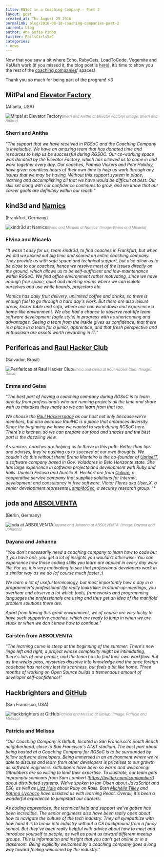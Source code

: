 ```yaml
---
title: RGSoC in a Coaching Company - Part 2
layout: post
created_at: Thu August 25 2016
permalink: blog/2016-08-18-coaching-companies-part-2
current: blog
author: Ana Sofia Pinho
twitter: RailsGirlsSoC
categories: 
- news
---
```


Now that you saw a bit where Echo, RubyCats, LoadToCode, Vegemite and KaUlah work (if you missed it, the blog post is [here](http://railsgirlssummerofcode.org/blog/2016-08-18-coaching-companies-part-1)), it’s time to show you the rest of the [coaching companies](http://railsgirlssummerofcode.org/sponsors/coaching-companies/)’ spaces!

Thank you so much for being part of the program! <3


## MitPal and [Elevator Factory](http://www.elevatorfactory.com/)
(Atlanta, USA)

![Mitpal at Elevator Factory](/img/blog/2016/rgsoc-2016-coaching-companies_rubycats-codequest.png)<font color="grey"><small><i>Sherri and Anitha at Elevator Factory! (Image: Sherri and Anitha)</i></small></font>

### Sherri and Anitha

*"The support that we have received in RGSoC and the Coaching Company is invaluable. We have an amazing team that has donated time and resources to help us be successful during RGSOC. Our co-working space was donated by the Elevator Factory, which has allowed us to come in and work together every day. Our coaches, Pamela Vickers and Pete Holiday, have given countless hours of their own time to help us work through any issues that we may be having. Without this support system in place, learning and accomplishing all that we have would be difficult at best. Our skill set along with our confidence continues to grow, and we know that our career goals are definitely within our reach."*


## kind3d and [Namics](http://namics.com)
(Frankfurt, Germany)


![kindr3d at Namics](/img/blog/2016/rgsoc-2016-coaching-companies_loadtocode-soundcloud.png)<font color="grey"><small><i>Elvina and Micaela at Namics! (Image: Elvina and Micaela)</i></small></font>

### Elvina and Micaela

*"It wasn't easy for us, team kindr3d, to find coaches in Frankfurt, but when we did we lucked out big time and scored an entire coaching company. They provide us with safe space and technical support, but also allow us to be close to our coaches, hence we resolve most of the issues directly on the ground, which allows us to be self-sufficient and low-maintenance within RGSoC. We find office environment rather motivating, since we have enough free space, quiet and meeting rooms where we can isolate ourselves and use white boards, projectors etc.*


*Namics has daily fruit delivery, unlimited coffee and drinks, so there is enough fuel to go through a hard day's work. But there are also leisure areas, kicker table and sofa, where one can wind down and experience a home-like environment.
We also had a chance to observe real-life team software development (agile style) in progress with its shortcoming and advantages. Seeing a team from the inside gives us confidence, that there is a place in a team for a junior, apprentice, and that fresh perspective and enthusiasm are assets worth rewarding in IT."*


## Perifericas and [Raul Hacker Club](https://www.facebook.com/raulhackerclub)
(Salvador, Brasil)

![Perifericas at Raul Hacker Club](/img/blog/2016/rgsoc-2016-coaching-companies_echo-the-innovation-village.png)<font color="grey"><small><i>Emma and Geisa at Raul Hacker Club! (Image: Geisa)</i></small></font>

### Emma and Geisa

*"The best part of having a coaching company during RGSoC is to learn directly from professionals who are running projects all the time and share with us mistakes they made so we can learn from that too.*

*We choose the [Raul Hackerspace](http://raulhc.cc) as our host not only because we're members, but also because RaulHC is a place that embraces diversity. Since the beginning we knwe we wanted to work during RGSoC here. There's a kitchen, so we can prepare our food and snacks and the best part is the dazziling view.*

*As seniors, coaches are helping us to thrive in this path. Better than tips and advises, they're pushing us to succeed at our own thoughts. We couldn’t do this without them! Brena Monteiro is the co-founder of [UpriseIT](http://www.upriseit.com/), a software company based in Gov. Valadares in Belo Horizonte state. She has large experience in software projects and development with Ruby and Rails. Daniela Feitosa and Aurélio A. Heckert are from [Colivre](http://colivre.coop.br/), a cooperative service company that supplies solutions for Internet, development and consultancy in free software. Victor Flores aka User_X, a senior development represents [LampiãoSec](https://lampiaosec.github.io/), a security research group.*
"*


## joda and [ABSOLVENTA](https://www.absolventa.de/)
(Berlin, Germany)

![joda at ABSOLVENTA](/img/blog/2016/rgsoc-2016-coaching-companies_kaulah-rebased.png)<font color="grey"><small><i>Dayana and Johanna at ABSOLVENTA! (Image: Dayana and Johanna)</i></small></font>


### Dayana and Johanna

*"You don't necessarily need a coaching company to learn how to code but if you have one, you get a lot of insights you wouldn't otherwise: You can experience how those coding skills you learn are applied in every day work life. For us, it is very motivating to see that professional developers work in a similar way as we do (of course much faster ;)*


*We learn a lot of useful terminology, but most importantly how a day in a programmer's professional life really looks like: In stand-up-meetings, you overhear and observe a lot which tools, frameworks and programming languages the professionals are using and thus get an idea of the manifold problem solutions there are.*


*Apart from having this great environment, we of course are very lucky to have such supportive coaches, which are ready to jump in when we are stuck or when we don't know how to continue."*

### Carsten from ABSOLVENTA

*"The learning curve is steep at the beginning of the summer: There's new lingo left and right, a project whose complexity might be intimidating, there's lots of new people, and the team has to find their own workflow. But as the weeks pass, mysteries dissolve into knowledge and the once foreign codebase has not only lost its scariness, but feels a bit like home. Three months of working on Open Source builds a tremendous amount of developer self-confidence!"*


## Hackbrighters and [GitHub](http://www.github.com)
(San Francisco, USA) 

![Hackbrighters at GitHub](/img/blog/2016/rgsoc-2016-coaching-companies_vegemite-culture-amp.png)<font color="grey"><small><i>Patricia and Melissa at GitHub! (Image: Patricia and Melissa)</i></small></font>

### Patricia and Melissa  
    
*"Our Coaching Company is Github, located in San Francisco's South Beach neighborhood, close to San Francisco's AT&T stadium. The best part about being hosted at a Coaching Company for RGSoC is to be surrounded by fellow software developers. Being immersed in an environment where we're able to discuss and learn from other developers is priceless to our growth as software engineers. Githubbers have been so warm and welcoming! Githubbers are so willing to lend their expertise. To illustrate, our team gets impromptu seminars from Sam Lambert (https://twitter.com/isamlambert) about distributed systems. We've spoken to [Ian Olsen](https://twitter.com/iancolsen) about JavaScript and ES6, as well as [Lizz Hale](https://twitter.com/__LizzHale__) about Ruby on Rails. Both [Michelle Tilley](https://twitter.com/BinaryMuse) and [Katrina Uychaco](https://twitter.com/kuychaco) have assisted us with learning React. Overall, it's been a wonderful experience to jumpstart our careers.*


*As coding apprentices, the technical help and support we've gotten has been incredible. The senior engineers also have been really open about how to navigate the culture of the tech industry. They all sympathize with how hard it is to break into industry without a CS background from a fancy school. But they've been really helpful with advice about how to meet and introduce yourself to people, as well as point us toward different meetup groups. This is information and insight that you can't get online or in a classroom. Being explicitly welcomed by a coaching company goes a long way toward feeling welcomed by the industry."*
    